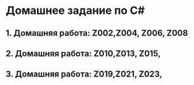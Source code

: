 # Домашнее задание по С#

## 1. Домашняя работа: Z002,Z004, Z006, Z008
## 2. Домашняя работа: Z010,Z013, Z015,
## 3. Домашняя работа: Z019,Z021, Z023,
